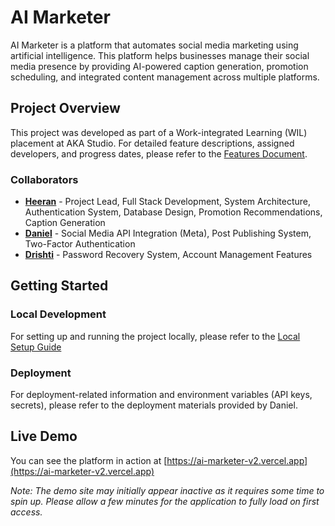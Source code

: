 # AI Marketer

AI Marketer is a platform that automates social media marketing using artificial intelligence. This platform helps businesses manage their social media presence by providing AI-powered caption generation, promotion scheduling, and integrated content management across multiple platforms.

## Project Overview

This project was developed as part of a Work-integrated Learning (WIL) placement at AKA Studio.
For detailed feature descriptions, assigned developers, and progress dates, please refer to the [Features Document](docs/Product/Features%20v3%20(18.May).pdf).

### Collaborators
- **[Heeran](https://github.com/heeran-kim)** - Project Lead, Full Stack Development, System Architecture, Authentication System, Database Design, Promotion Recommendations, Caption Generation
- **[Daniel](https://github.com/hybriddap)** - Social Media API Integration (Meta), Post Publishing System, Two-Factor Authentication
- **[Drishti](https://github.com/drishtimadaan2025)** - Password Recovery System, Account Management Features

## Getting Started

### Local Development

For setting up and running the project locally, please refer to the [Local Setup Guide](docs/Guides/Local%20Setup%20Guide.pdf)

### Deployment

For deployment-related information and environment variables (API keys, secrets), please refer to the deployment materials provided by Daniel.

## Live Demo

You can see the platform in action at [https://ai-marketer-v2.vercel.app](https://ai-marketer-v2.vercel.app)

*Note: The demo site may initially appear inactive as it requires some time to spin up. Please allow a few minutes for the application to fully load on first access.*
